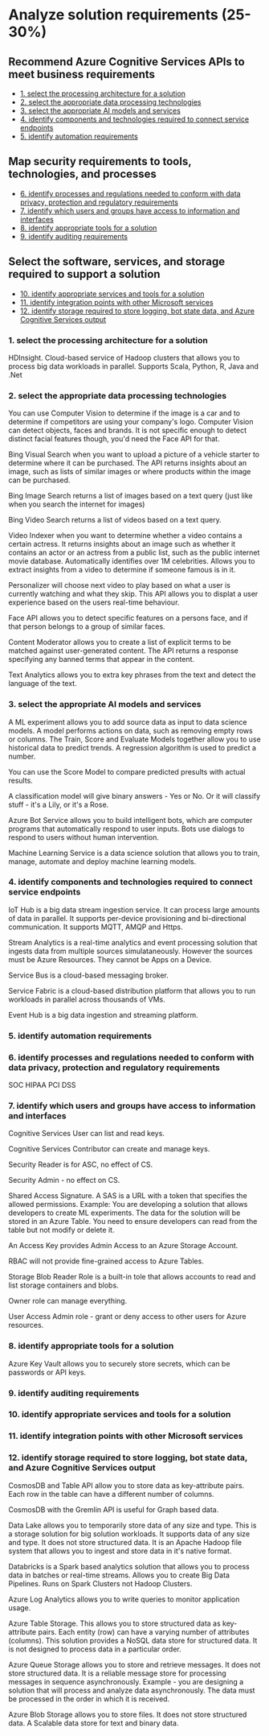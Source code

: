 # Analyze solution requirements (25-30%)

## Recommend Azure Cognitive Services APIs to meet business requirements
* [1. select the processing architecture for a solution](#1-select-the-processing-architecture-for-a-solution)
* [2. select the appropriate data processing technologies](#2-select-the-appropriate-data-processing-technologies)
* [3. select the appropriate AI models and services](#3-select-the-appropriate-AI-models-and-services)
* [4. identify components and technologies required to connect service endpoints](#4-identify-components-and-technologies-required-to-connect-service-endpoints)
* [5. identify automation requirements](#5-identify-automation-requirements)

## Map security requirements to tools, technologies, and processes
* [6. identify processes and regulations needed to conform with data privacy, protection and regulatory requirements](#6-identify-processes-and-regulations-needed-to-conform-with-data-privacy-protection-and-regulatory-requirements)
* [7. identify which users and groups have access to information and interfaces](#7-identify-which-users-and-groups-have-access-to-information-and-interfaces)
* [8. identify appropriate tools for a solution](#8-identify-appropriate-tools-for-a-solution)
* [9. identify auditing requirements](#9-identify-auditing-requirements)

## Select the software, services, and storage required to support a solution
* [10. identify appropriate services and tools for a solution](#10-identify-appropriate-services-and-tools-for-a-solution)
* [11. identify integration points with other Microsoft services](#11-identify-integration-points-with-other-Microsoft-services)
* [12. identify storage required to store logging, bot state data, and Azure Cognitive Services output](#12-identify-storage-required-to-store-logging-bot-state-data-and-Azure-Cognitive-Services-output)


### 1. select the processing architecture for a solution

HDInsight. Cloud-based service of Hadoop clusters that allows you to process big data workloads in parallel. Supports Scala, Python, R, Java and .Net

### 2. select the appropriate data processing technologies

You can use Computer Vision to determine if the image is a car and to determine if competitors are using your company's logo. Computer Vision can detect objects, faces and brands. It is not specific enough to detect distinct facial features though, you'd need the Face API for that.

Bing Visual Search when you want to upload a picture of a vehicle starter to determine where it can be purchased. The API returns insights about an image, such as lists of similar images or where products within the image can be purchased.

Bing Image Search returns a list of images based on a text query (just like when you search the internet for images)

Bing Video Search returns a list of videos based on a text query.

Video Indexer when you want to determine whether a video contains a certain actress. It returns insights about an image such as whether it contains an actor or an actress from a public list, such as the public internet movie database. Automatically identifies over 1M celebrities. Allows you to extract insights from a video to determine if someone famous is in it.

Personalizer will choose next video to play based on what a user is currently watching and what they skip. This API allows you to displat a user experience based on the users real-time behaviour.

Face API allows you to detect specific features on a persons face, and if that person belongs to a group of similar faces.

Content Moderator allows you to create a list of explicit terms to be matched against user-generated content. The API returns a response specifying any banned terms that appear in the content.

Text Analytics allows you to extra key phrases from the text and detect the language of the text.

### 3. select the appropriate AI models and services

A ML experiment allows you to add source data as input to data science models. A model performs actions on data, such as removing empty rows or columns. The Train, Score and Evaluate Models together allow you to use historical data to predict trends. A regression algorithm is used to predict a number. 

You can use the Score Model to compare predicted presults with actual results.

A classification model will give binary answers - Yes or No. Or it will classify stuff - it's a Lily, or it's a Rose.

Azure Bot Service allows you to build intelligent bots, which are computer programs that automatically respond to user inputs. Bots use dialogs to respond to users without human intervention.

Machine Learning Service is a data science solution that allows you to train, manage, automate and deploy machine learning models.

### 4. identify components and technologies required to connect service endpoints

IoT Hub is a big data stream ingestion service. It can process large amounts of data in parallel. It supports per-device provisioning and bi-directional communication. It supports MQTT, AMQP and Https.

Stream Analytics is a real-time analytics and event processing solution that ingests data from multiple sources simulataneously. However the sources must be Azure Resources. They cannot be Apps on a Device.

Service Bus is a cloud-based messaging broker. 

Service Fabric is a cloud-based distribution platform that allows you to run workloads in parallel across thousands of VMs.

Event Hub is a big data ingestion and streaming platform.

### 5. identify automation requirements


### 6. identify processes and regulations needed to conform with data privacy, protection and regulatory requirements

SOC
HIPAA
PCI DSS


### 7. identify which users and groups have access to information and interfaces

Cognitive Services User can list and read keys.

Cognitive Services Contributor can create and manage keys.

Security Reader is for ASC, no effect of CS.

Security Admin - no effect on CS.

Shared Access Signature. A SAS is a URL with a token that specifies the allowed permissions. Example: You are developing a solution that allows developers to create ML experiments. The data for the solution will be stored in an Azure Table. You need to ensure developers can read from the table but not modify or delete it.

An Access Key provides Admin Access to an Azure Storage Account.

RBAC will not provide fine-grained access to Azure Tables.

Storage Blob Reader Role is a built-in tole that allows accounts to read and list storage containers and blobs.

Owner role can manage everything.

User Access Admin role - grant or deny access to other users for Azure resources. 


### 8. identify appropriate tools for a solution

Azure Key Vault allows you to securely store secrets, which can be passwords or API keys.

### 9. identify auditing requirements


### 10. identify appropriate services and tools for a solution

### 11. identify integration points with other Microsoft services

### 12. identify storage required to store logging, bot state data, and Azure Cognitive Services output

CosmosDB and Table API allow you to store data as key-attribute pairs. Each row in the table can have a different number of columns.

CosmosDB with the Gremlin API is useful for Graph based data.

Data Lake allows you to temporarily store data of any size and type. This is a storage solution for big solution workloads. It supports data of any size and type. It does not store structured data. It is an Apache Hadoop file system that allows you to ingest and store data in it's native format.

Databricks is a Spark based analytics solution that allows you to process data in batches or real-time streams. Allows you to create Big Data Pipelines. Runs on Spark Clusters not Hadoop Clusters.

Azure Log Analytics allows you to write queries to monitor application usage.

Azure Table Storage. This allows you to store structured data as key-attribute pairs. Each entity (row) can have a varying number of attributes (columns). This solution provides a NoSQL data store for structured data. It is not designed to process data in a particular order.

Azure Queue Storage allows you to store and retrieve messages. It does not store structured data. It is a reliable message store for processing messages in sequence asynchronously. Example - you are designing a solution that will process and analyze data asynchronously. The data must be processed in the order in which it is received.

Azure Blob Storage allows you to store files. It does not store structured data. A Scalable data store for text and binary data. 